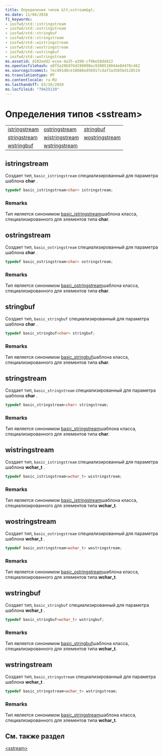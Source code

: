 ```yaml
---
title: Определения типов &lt;sstream&gt;
ms.date: 11/04/2016
f1_keywords:
- iosfwd/std::istringstream
- iosfwd/std::ostringstream
- iosfwd/std::stringbuf
- iosfwd/std::stringstream
- iosfwd/std::wistringstream
- iosfwd/std::wostringstream
- iosfwd/std::wstringbuf
- iosfwd/std::wstringstream
ms.assetid: d102edd2-ecea-4a35-a398-cf96e58dd422
ms.openlocfilehash: e8f5a20b976d196090ac9300510044e84470c462
ms.sourcegitcommit: 7ecd91d8ce18088a956917cdaf3a3565bd128510
ms.translationtype: MT
ms.contentlocale: ru-RU
ms.lasthandoff: 03/16/2020
ms.locfileid: "79425139"
---
```

# <a name="ltsstreamgt-typedefs"></a>Определения типов &lt;sstream&gt;

||||
|-|-|-|
|[istringstream](#istringstream)|[ostringstream](#ostringstream)|[stringbuf](#stringbuf)|
|[stringstream](#stringstream)|[wistringstream](#wistringstream)|[wostringstream](#wostringstream)|
|[wstringbuf](#wstringbuf)|[wstringstream](#wstringstream)|

## <a name="istringstream"></a>  istringstream

Создает тип, `basic_istringstream` специализированный для параметра шаблона **char** .

```cpp
typedef basic_istringstream<char> istringstream;
```

### <a name="remarks"></a>Remarks

Тип является синонимом [basic_istringstream](../standard-library/basic-istringstream-class.md)шаблона класса, специализированного для элементов типа **char**.

## <a name="ostringstream"></a>  ostringstream

Создает тип, `basic_ostringstream` специализированный для параметра шаблона **char** .

```cpp
typedef basic_ostringstream<char> ostringstream;
```

### <a name="remarks"></a>Remarks

Тип является синонимом [basic_ostringstream](../standard-library/basic-ostringstream-class.md)шаблона класса, специализированного для элементов типа **char**.

## <a name="stringbuf"></a>  stringbuf

Создает тип, `basic_stringbuf` специализированный для параметра шаблона **char** .

```cpp
typedef basic_stringbuf<char> stringbuf;
```

### <a name="remarks"></a>Remarks

Тип является синонимом [basic_stringbuf](../standard-library/basic-stringbuf-class.md)шаблона класса, специализированного для элементов типа **char**.

## <a name="stringstream"></a>  stringstream

Создает тип, `basic_stringstream` специализированный для параметра шаблона **char** .

```cpp
typedef basic_stringstream<char> stringstream;
```

### <a name="remarks"></a>Remarks

Тип является синонимом [basic_stringstream](../standard-library/basic-stringstream-class.md)шаблона класса, специализированного для элементов типа **char**.

## <a name="wistringstream"></a>  wistringstream

Создает тип, `basic_istringstream` специализированный для параметра шаблона **wchar_t** .

```cpp
typedef basic_istringstream<wchar_t> wistringstream;
```

### <a name="remarks"></a>Remarks

Тип является синонимом [basic_istringstream](../standard-library/basic-istringstream-class.md)шаблона класса, специализированного для элементов типа **wchar_t**.

## <a name="wostringstream"></a>  wostringstream

Создает тип, `basic_ostringstream` специализированный для параметра шаблона **wchar_t** .

```cpp
typedef basic_ostringstream<wchar_t> wostringstream;
```

### <a name="remarks"></a>Remarks

Тип является синонимом [basic_ostringstream](../standard-library/basic-ostringstream-class.md)шаблона класса, специализированного для элементов типа **wchar_t**.

## <a name="wstringbuf"></a>  wstringbuf

Создает тип, `basic_stringbuf` специализированный для параметра шаблона **wchar_t** .

```cpp
typedef basic_stringbuf<wchar_t> wstringbuf;
```

### <a name="remarks"></a>Remarks

Тип является синонимом [basic_stringbuf](../standard-library/basic-stringbuf-class.md)шаблона класса, специализированного для элементов типа **wchar_t**.

## <a name="wstringstream"></a>  wstringstream

Создает тип, `basic_stringstream` специализированный для параметра шаблона **wchar_t** .

```cpp
typedef basic_stringstream<wchar_t> wstringstream;
```

### <a name="remarks"></a>Remarks

Тип является синонимом [basic_stringstream](../standard-library/basic-stringstream-class.md)шаблона класса, специализированного для элементов типа **wchar_t**.

## <a name="see-also"></a>См. также раздел

[\<sstream>](../standard-library/sstream.md)

